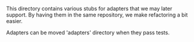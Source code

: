 This directory contains various stubs for adapters that we may later support. By having them in the
same repository, we make refactoring a bit easier.

Adapters can be moved 'adapters' directory when they pass tests.